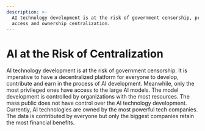 ```yaml
---
description: >-
  AI technology development is at the risk of government censorship, privileged
  access and ownership centralization.
---
```


# AI at the Risk of Centralization

AI technology development is at the risk of government censorship. It is imperative to have a decentralized platform for everyone to develop, contribute and earn in the process of AI development. Meanwhile, only the most privileged ones have access to the large AI models. The model development is controlled by organizations with the most resources. The mass public does not have control over the AI technology development. Currently, AI technologies are owned by the most powerful tech companies. The data is contributed by everyone but only the biggest companies retain the most financial benefits.

